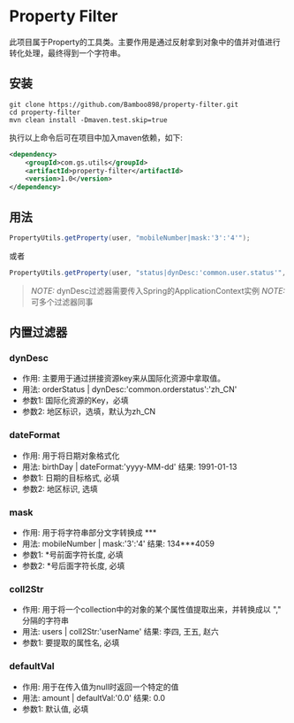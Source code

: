 # Property Filter
此项目属于Property的工具类。主要作用是通过反射拿到对象中的值并对值进行转化处理，最终得到一个字符串。

## 安装
```shell
git clone https://github.com/Bamboo898/property-filter.git
cd property-filter
mvn clean install -Dmaven.test.skip=true
```
执行以上命令后可在项目中加入maven依赖，如下:
```xml
<dependency>
	<groupId>com.gs.utils</groupId> 
	<artifactId>property-filter</artifactId>
	<version>1.0</version>
</dependency>
```

## 用法
```java
PropertyUtils.getProperty(user, "mobileNumber|mask:'3':'4'");
```
或者
```java
PropertyUtils.getProperty(user, "status|dynDesc:'common.user.status'", applicationContext);
```
> *NOTE:* dynDesc过滤器需要传入Spring的ApplicationContext实例
> *NOTE:* 可多个过滤器同事

## 内置过滤器
### dynDesc
- 作用: 主要用于通过拼接资源key来从国际化资源中拿取值。
- 用法: orderStatus | dynDesc:'common.orderstatus':'zh_CN'
- 参数1: 国际化资源的Key，必填
- 参数2: 地区标识，选填，默认为zh_CN

### dateFormat
- 作用: 用于将日期对象格式化
- 用法: birthDay | dateFormat:'yyyy-MM-dd' 结果: 1991-01-13
- 参数1: 日期的目标格式, 必填
- 参数2: 地区标识, 选填

### mask
- 作用: 用于将字符串部分文字转换成 ***
- 用法: mobileNumber | mask:'3':'4' 结果: 134***4059
- 参数1: *号前面字符长度, 必填
- 参数2: *号后面字符长度, 必填

### coll2Str
- 作用: 用于将一个collection中的对象的某个属性值提取出来，并转换成以 "," 分隔的字符串
- 用法: users | coll2Str:'userName' 结果: 李四, 王五, 赵六
- 参数1: 要提取的属性名, 必填

### defaultVal
- 作用: 用于在传入值为null时返回一个特定的值
- 用法: amount | defaultVal:'0.0' 结果: 0.0
- 参数1: 默认值, 必填

